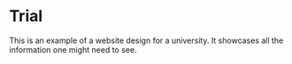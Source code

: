 # Trial
 This is an example of a website design for a university. It showcases all the information  one might need to see. 
